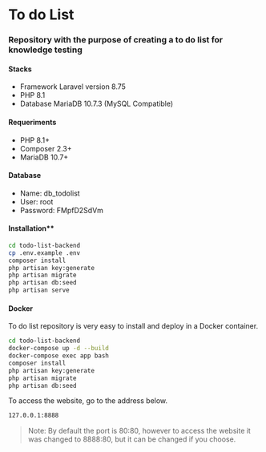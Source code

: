 # To do List

### Repository with the purpose of creating a to do list for knowledge testing

#### Stacks

* Framework Laravel version 8.75
* PHP 8.1
* Database MariaDB 10.7.3 (MySQL Compatible)

#### Requeriments
* PHP 8.1+
* Composer 2.3+
* MariaDB 10.7+

#### Database
* Name: db_todolist
* User: root
* Password: FMpfD2SdVm
  
#### Installation**
```sh
cd todo-list-backend
cp .env.example .env
composer install
php artisan key:generate
php artisan migrate
php artisan db:seed
php artisan serve
```

#### Docker
To do list repository is very easy to install and deploy in a Docker container.

```sh
cd todo-list-backend
docker-compose up -d --build
docker-compose exec app bash
composer install
php artisan key:generate
php artisan migrate
php artisan db:seed
```
To access the website, go to the address below.

```sh
127.0.0.1:8888
```

> Note: By default the port is 80:80, however to access the website it was changed to 8888:80, but it can be changed if you choose.
